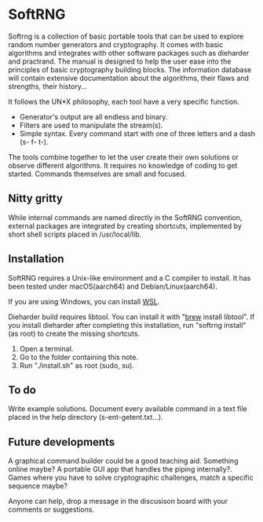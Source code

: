 # SoftRNG

Softrng is a collection of basic portable tools that can be used to explore random number generators and cryptography. It comes with basic algorithms and integrates with other software packages such as dieharder and practrand. The manual is designed to help the user ease into the principles of basic cryptography building blocks. The information database will contain extensive documentation about the algorithms, their flaws and strengths, their history...

It follows the UN*X philosophy, each tool have a very specific function.

- Generator's output are all endless and binary. 
- Filters are used to manipulate the stream(s).
- Simple syntax. Every command start with one of three letters and a dash (s- f- t-).

The tools combine together to let the user create their own solutions or observe different algorithms. It requires no knowledge of coding to get started. Commands themselves are small and focused.

## Nitty gritty

While internal commands are named directly in the SoftRNG convention, external packages are integrated by creating shortcuts, implemented by short shell scripts placed in /usr/local/lib.

## Installation

SoftRNG requires a Unix-like environment and a C compiler to install. It has been tested under macOS(aarch64) and Debian/Linux(aarch64).

If you are using Windows, you can install [WSL](https://learn.microsoft.com/en-us/windows/wsl/install).

Dieharder build requires libtool. You can install it with "[brew](https://brew.sh) install libtool". If you install dieharder after completing this installation, run "softrng install" (as root) to create the missing shortcuts.

1. Open a terminal.
1. Go to the folder containing this note.
1. Run "./install.sh" as root (sudo, su).

## To do

Write example solutions.
Document every available command in a text file placed in the help directory (s-ent-getent.txt...).

## Future developments

A graphical command builder could be a good teaching aid. Something online maybe? A portable GUI app that handles the piping internally?. Games where you have to solve cryptographic challenges, match a specific sequence maybe?

Anyone can help, drop a message in the discusison board with your comments or suggestions.